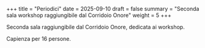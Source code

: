 +++
title = "Periodici"
date = 2025-09-10
draft = false
summary = "Seconda sala workshop raggiungibile dal Corridoio Onore"
weight = 5
+++

Seconda sala raggiungibile dal Corridoio Onore, dedicata ai workshop.

Capienza per 16 persone.
